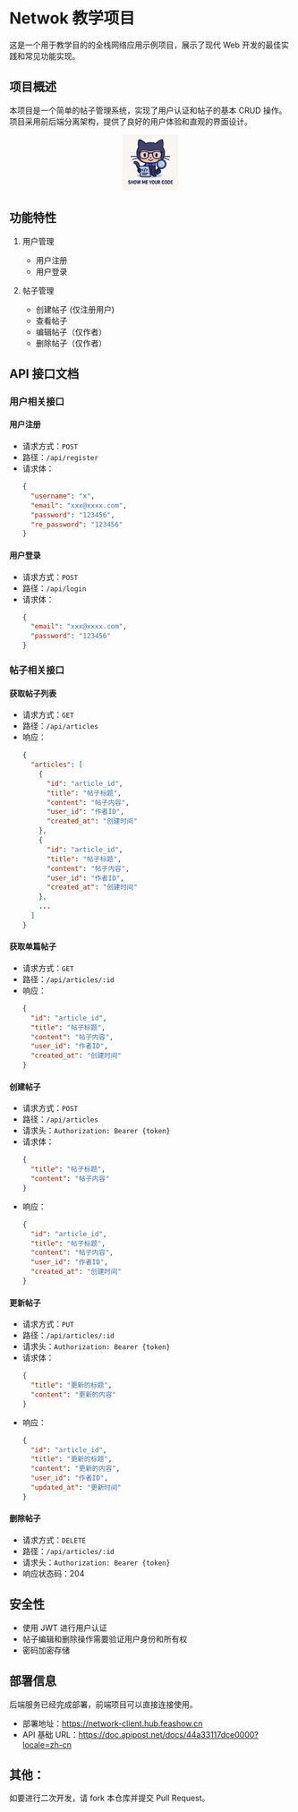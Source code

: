 # Netwok 教学项目

这是一个用于教学目的的全栈网络应用示例项目，展示了现代 Web 开发的最佳实践和常见功能实现。

## 项目概述

本项目是一个简单的帖子管理系统，实现了用户认证和帖子的基本 CRUD 操作。项目采用前后端分离架构，提供了良好的用户体验和直观的界面设计。

<p align="center">
  <img src="./client/public/logo.png" alt="Logo" width="100">
</p>

## 功能特性

1. 用户管理

   - 用户注册
   - 用户登录

2. 帖子管理
   
   - 创建帖子 (仅注册用户)
   - 查看帖子
   - 编辑帖子（仅作者）
   - 删除帖子（仅作者）

## API 接口文档

### 用户相关接口

#### 用户注册

- 请求方式：`POST`
- 路径：`/api/register`
- 请求体：
  ```json
  {
    "username": "x",
    "email": "xxx@xxxx.com",
    "password": "123456",
    "re_password": "123456"
  }
  ```

#### 用户登录

- 请求方式：`POST`
- 路径：`/api/login`
- 请求体：
  ```json
  {
    "email": "xxx@xxxx.com",
    "password": "123456"
  }
  ```

### 帖子相关接口

#### 获取帖子列表

- 请求方式：`GET`
- 路径：`/api/articles`
- 响应：
  ```json
  {
    "articles": [
      {
        "id": "article_id",
        "title": "帖子标题",
        "content": "帖子内容",
        "user_id": "作者ID",
        "created_at": "创建时间"
      },
      {
        "id": "article_id",
        "title": "帖子标题",
        "content": "帖子内容",
        "user_id": "作者ID",
        "created_at": "创建时间"
      },
      ...
    ]
  }
  ```

#### 获取单篇帖子

- 请求方式：`GET`
- 路径：`/api/articles/:id`
- 响应：
  ```json
  {
    "id": "article_id",
    "title": "帖子标题",
    "content": "帖子内容",
    "user_id": "作者ID",
    "created_at": "创建时间"
  }
  ```

#### 创建帖子

- 请求方式：`POST`
- 路径：`/api/articles`
- 请求头：`Authorization: Bearer {token}`
- 请求体：
  ```json
  {
    "title": "帖子标题",
    "content": "帖子内容"
  }
  ```
- 响应：
  ```json
  {
    "id": "article_id",
    "title": "帖子标题",
    "content": "帖子内容",
    "user_id": "作者ID",
    "created_at": "创建时间"
  }
  ```

#### 更新帖子

- 请求方式：`PUT`
- 路径：`/api/articles/:id`
- 请求头：`Authorization: Bearer {token}`
- 请求体：
  ```json
  {
    "title": "更新的标题",
    "content": "更新的内容"
  }
  ```
- 响应：
  ```json
  {
    "id": "article_id",
    "title": "更新的标题",
    "content": "更新的内容",
    "user_id": "作者ID",
    "updated_at": "更新时间"
  }
  ```

#### 删除帖子

- 请求方式：`DELETE`
- 路径：`/api/articles/:id`
- 请求头：`Authorization: Bearer {token}`
- 响应状态码：204

## 安全性

- 使用 JWT 进行用户认证
- 帖子编辑和删除操作需要验证用户身份和所有权
- 密码加密存储

## 部署信息

后端服务已经完成部署，前端项目可以直接连接使用。

- 部署地址：https://network-client.hub.feashow.cn
- API 基础 URL：https://doc.apipost.net/docs/44a33117dce0000?locale=zh-cn

## 其他：

如要进行二次开发，请 fork 本仓库并提交 Pull Request。
